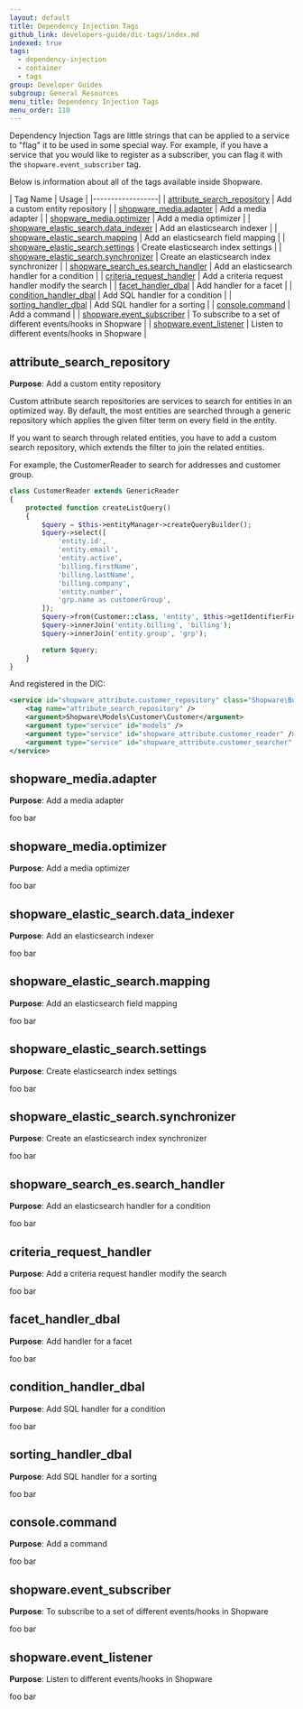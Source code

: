 ```yaml
---
layout: default
title: Dependency Injection Tags
github_link: developers-guide/dic-tags/index.md
indexed: true
tags:
  - dependency-injection
  - container
  - tags
group: Developer Guides
subgroup: General Resources
menu_title: Dependency Injection Tags
menu_order: 110
---
```


Dependency Injection Tags are little strings that can be applied to a service to "flag" it to be used in some special way. For example, if you have a service that you would like to register as a subscriber, you can flag it with the `shopware.event_subscriber` tag.

Below is information about all of the tags available inside Shopware.

| Tag Name | Usage |
|------------------|
| [attribute_search_repository](#attribute_search_repository)           | Add a custom entity repository |
| [shopware_media.adapter](#shopware_media.adapter) | Add a media adapter |
| [shopware_media.optimizer](#shopware_media.optimizer) | Add a media optimizer |
| [shopware_elastic_search.data_indexer](#shopware_elastic_search.data_indexer)  | Add an elasticsearch indexer |
| [shopware_elastic_search.mapping](#shopware_elastic_search.mapping) | Add an elasticsearch field mapping |
| [shopware_elastic_search.settings](#shopware_elastic_search.settings) | Create elasticsearch index settings |
| [shopware_elastic_search.synchronizer](#shopware_elastic_search.synchronizer) | Create an elasticsearch index synchronizer |
| [shopware_search_es.search_handler](#shopware_search_es.search_handler) | Add an elasticsearch handler for a condition |
| [criteria_request_handler](#criteria_request_handler) | Add a criteria request handler modify the search |
| [facet_handler_dbal](#facet_handler_dbal) | Add handler for a facet |
| [condition_handler_dbal](#condition_handler_dbal) | Add SQL handler for a condition |
| [sorting_handler_dbal](#sorting_handler_dbal) | Add SQL handler for a sorting |
| [console.command](#console.command) | Add a command |
| [shopware.event_subscriber](#shopware.event_subscriber) | To subscribe to a set of different events/hooks in Shopware |
| [shopware.event_listener](#shopware.event_listener) | Listen to different events/hooks in Shopware |

## attribute_search_repository

**Purpose**: Add a custom entity repository

Custom attribute search repositories are services to search for entities in an optimized way. By default, the most entities are searched through a generic repository which applies the given filter term on every field in the entity.

If you want to search through related entities, you have to add a custom search repository, which extends the filter to join the related entities.

For example, the CustomerReader to search for addresses and customer group.

```php
class CustomerReader extends GenericReader
{
    protected function createListQuery()
    {
        $query = $this->entityManager->createQueryBuilder();
        $query->select([
            'entity.id',
            'entity.email',
            'entity.active',
            'billing.firstName',
            'billing.lastName',
            'billing.company',
            'entity.number',
            'grp.name as customerGroup',
        ]);
        $query->from(Customer::class, 'entity', $this->getIdentifierField());
        $query->innerJoin('entity.billing', 'billing');
        $query->innerJoin('entity.group', 'grp');

        return $query;
    }
}
```

And registered in the DIC:

```xml
<service id="shopware_attribute.customer_repository" class="Shopware\Bundle\AttributeBundle\Repository\GenericRepository">
    <tag name="attribute_search_repository" />
    <argument>Shopware\Models\Customer\Customer</argument>
    <argument type="service" id="models" />
    <argument type="service" id="shopware_attribute.customer_reader" />
    <argument type="service" id="shopware_attribute.customer_searcher" />
</service>
```

## shopware_media.adapter

**Purpose**: Add a media adapter

foo bar


## shopware_media.optimizer

**Purpose**: Add a media optimizer

foo bar

## shopware_elastic_search.data_indexer

**Purpose**: Add an elasticsearch indexer

foo bar

## shopware_elastic_search.mapping

**Purpose**: Add an elasticsearch field mapping

foo bar


## shopware_elastic_search.settings

**Purpose**: Create elasticsearch index settings

foo bar


## shopware_elastic_search.synchronizer

**Purpose**: Create an elasticsearch index synchronizer

foo bar


## shopware_search_es.search_handler

**Purpose**: Add an elasticsearch handler for a condition

foo bar

## criteria_request_handler

**Purpose**: Add a criteria request handler modify the search

foo bar

## facet_handler_dbal

**Purpose**: Add handler for a facet

foo bar

## condition_handler_dbal

**Purpose**: Add SQL handler for a condition

foo bar

## sorting_handler_dbal

**Purpose**: Add SQL handler for a sorting

foo bar

## console.command

**Purpose**: Add a command

foo bar

## shopware.event_subscriber

**Purpose**: To subscribe to a set of different events/hooks in Shopware

foo bar

## shopware.event_listener

**Purpose**: Listen to different events/hooks in Shopware

foo bar
